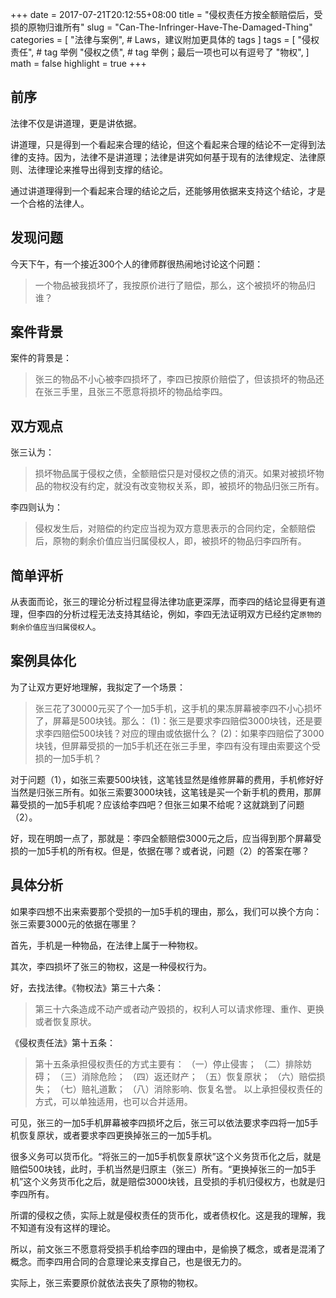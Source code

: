 +++
date = 2017-07-21T20:12:55+08:00 
title = "侵权责任方按全额赔偿后，受损的原物归谁所有"
slug = "Can-The-Infringer-Have-The-Damaged-Thing"
categories = [
    "法律与案例", # Laws，建议附加更具体的 tags
]
tags = [
    "侵权责任", # tag 举例
    "侵权之债", # tag 举例；最后一项也可以有逗号了
	"物权",
]
math = false
highlight = true
+++

## 前序
法律不仅是讲道理，更是讲依据。

讲道理，只是得到一个看起来合理的结论，但这个看起来合理的结论不一定得到法律的支持。因为，法律不是讲道理；法律是讲究如何基于现有的法律规定、法律原则、法律理论来推导出得到支撑的结论。

通过讲道理得到一个看起来合理的结论之后，还能够用依据来支持这个结论，才是一个合格的法律人。

## 发现问题
今天下午，有一个接近300个人的律师群很热闹地讨论这个问题：

>一个物品被我损坏了，我按原价进行了赔偿，那么，这个被损坏的物品归谁？

## 案件背景
案件的背景是：

>张三的物品不小心被李四损坏了，李四已按原价赔偿了，但该损坏的物品还在张三手里，且张三不愿意将损坏的物品给李四。

## 双方观点
张三认为：

>损坏物品属于侵权之债，全额赔偿只是对侵权之债的消灭。如果对被损坏物品的物权没有约定，就没有改变物权关系，即，被损坏的物品归张三所有。

李四则认为：

>侵权发生后，对赔偿的约定应当视为双方意思表示的合同约定，全额赔偿后，原物的剩余价值应当归属侵权人，即，被损坏的物品归李四所有。

## 简单评析

从表面而论，张三的理论分析过程显得法律功底更深厚，而李四的结论显得更有道理，但李四的分析过程无法支持其结论，例如，李四无法证明双方已经约定`原物的剩余价值应当归属侵权人`。

## 案例具体化

为了让双方更好地理解，我拟定了一个场景：

>张三花了30000元买了个一加5手机，这手机的果冻屏幕被李四不小心损坏了，屏幕是500块钱。那么：
(1)：张三是要求李四赔偿3000块钱，还是要求李四赔偿500块钱？对应的理由或依据什么？
(2)：如果李四赔偿了3000块钱，但屏幕受损的一加5手机还在张三手里，李四有没有理由索要这个受损的一加5手机？

对于问题（1），如张三索要500块钱，这笔钱显然是维修屏幕的费用，手机修好好当然是归张三所有。如张三索要3000块钱，这笔钱是买一个新手机的费用，那屏幕受损的一加5手机呢？应该给李四吧？但张三如果不给呢？这就跳到了问题（2）。

好，现在明朗一点了，那就是：李四全额赔偿3000元之后，应当得到那个屏幕受损的一加5手机的所有权。但是，依据在哪？或者说，问题（2）的答案在哪？

## 具体分析
如果李四想不出来索要那个受损的一加5手机的理由，那么，我们可以换个方向：张三索要3000元的依据在哪里？

首先，手机是一种物品，在法律上属于一种物权。

其次，李四损坏了张三的物权，这是一种侵权行为。

好，去找法律。《物权法》第三十六条：

>第三十六条造成不动产或者动产毁损的，权利人可以请求修理、重作、更换或者恢复原状。

《侵权责任法》第十五条：

>第十五条承担侵权责任的方式主要有：
（一）停止侵害；
（二）排除妨碍；
（三）消除危险；
（四）返还财产；
（五）恢复原状；
（六）赔偿损失；
（七）赔礼道歉；
（八）消除影响、恢复名誉。
以上承担侵权责任的方式，可以单独适用，也可以合并适用。

可见，张三的一加5手机屏幕被李四损坏之后，张三可以依法要求李四将一加5手机恢复原状，或者要求李四更换掉张三的一加5手机。

很多义务可以货币化。“将张三的一加5手机恢复原状”这个义务货币化之后，就是赔偿500块钱，此时，手机当然是归原主（张三）所有。“更换掉张三的一加5手机”这个义务货币化之后，就是赔偿3000块钱，且受损的手机归侵权方，也就是归李四所有。

所谓的侵权之债，实际上就是侵权责任的货币化，或者债权化。这是我的理解，我不知道有没有这样的理论。

所以，前文张三不愿意将受损手机给李四的理由中，是偷换了概念，或者是混淆了概念。而李四用合同的合意理论来支撑自己，也是很无力的。

实际上，张三索要原价就依法丧失了原物的物权。
